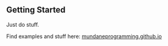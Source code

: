 ## Getting Started

Just do stuff.

Find examples and stuff here: [mundaneprogramming.github.io](http://mundaneprogramming.github.io/)
